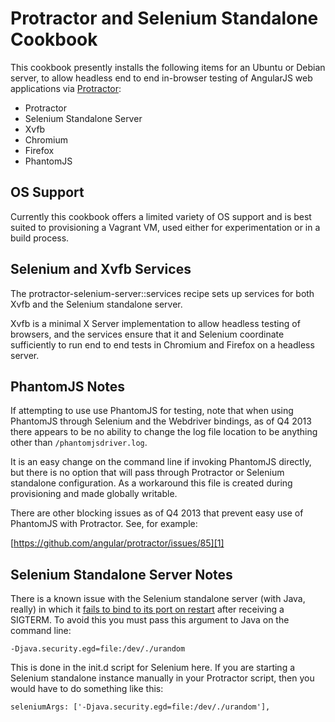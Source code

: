 Protractor and Selenium Standalone Cookbook
===========================================

This cookbook presently installs the following items for an Ubuntu or Debian
server, to allow headless end to end in-browser testing of AngularJS web
applications via [Protractor][0]:

  * Protractor
  * Selenium Standalone Server
  * Xvfb
  * Chromium
  * Firefox
  * PhantomJS

OS Support
----------

Currently this cookbook offers a limited variety of OS support and is best
suited to provisioning a Vagrant VM, used either for experimentation or in a
build process.

Selenium and Xvfb Services
--------------------------

The protractor-selenium-server::services recipe sets up services for both Xvfb
and the Selenium standalone server.

Xvfb is a minimal X Server implementation to allow headless testing of browsers,
and the services ensure that it and Selenium coordinate sufficiently to run end
to end tests in Chromium and Firefox on a headless server.

PhantomJS Notes
---------------

If attempting to use use PhantomJS for testing, note that when using PhantomJS
through Selenium and the Webdriver bindings, as of Q4 2013 there appears to be
no ability to change the log file location to be anything other than
`/phantomjsdriver.log`.

It is an easy change on the command line if invoking PhantomJS directly, but
there is no option that will pass through Protractor or Selenium standalone
configuration. As a workaround this file is created during provisioning and made
globally writable.

There are other blocking issues as of Q4 2013 that prevent easy use of PhantomJS
with Protractor. See, for example:

[https://github.com/angular/protractor/issues/85][1]

Selenium Standalone Server Notes
--------------------------------

There is a known issue with the Selenium standalone server (with Java, really)
in which it [fails to bind to its port on restart][2] after receiving a SIGTERM.
To avoid this you must pass this argument to Java on the command line:

```
-Djava.security.egd=file:/dev/./urandom
```

This is done in the init.d script for Selenium here. If you are starting a
Selenium standalone instance manually in your Protractor script, then you would
have to do something like this:

```
seleniumArgs: ['-Djava.security.egd=file:/dev/./urandom'],
```

[0]: https://github.com/angular/protractor
[1]: https://github.com/angular/protractor/issues/85
[2]: http://stackoverflow.com/questions/14058111/selenium-server-doesnt-bind-to-socket-after-being-killed-with-sigterm
